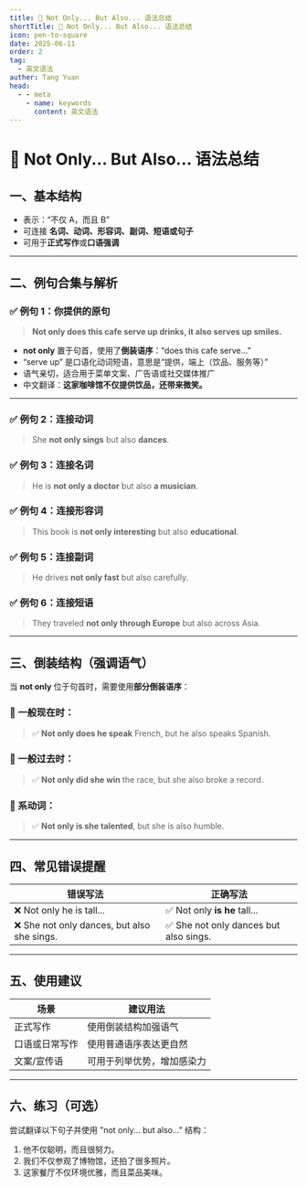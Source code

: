 ```yaml
---
title: 📘 Not Only... But Also... 语法总结
shortTitle: 📘 Not Only... But Also... 语法总结
icon: pen-to-square
date: 2025-06-11
order: 2
tag:
  - 英文语法
auther: Tang Yuan
head:
  - - meta
    - name: keywords
      content: 英文语法
---
```


# 📘 Not Only... But Also... 语法总结

## 一、基本结构



- 表示：“不仅 A，而且 B”
- 可连接 **名词、动词、形容词、副词、短语或句子**
- 可用于**正式写作**或**口语强调**

---

## 二、例句合集与解析

### ✅ 例句 1：你提供的原句

> **Not only does this cafe serve up drinks, it also serves up smiles.**

- **not only** 置于句首，使用了**倒装语序**：“does this cafe serve…”
- “serve up” 是口语化动词短语，意思是“提供，端上（饮品、服务等）”
- 语气亲切，适合用于菜单文案、广告语或社交媒体推广
- 中文翻译：**这家咖啡馆不仅提供饮品，还带来微笑。**

---

### ✅ 例句 2：连接动词
> She **not only sings** but also **dances**.

### ✅ 例句 3：连接名词
> He is **not only a doctor** but also **a musician**.

### ✅ 例句 4：连接形容词
> This book is **not only interesting** but also **educational**.

### ✅ 例句 5：连接副词
> He drives **not only fast** but also carefully.

### ✅ 例句 6：连接短语
> They traveled **not only through Europe** but also across Asia.

---

## 三、倒装结构（强调语气）

当 **not only** 位于句首时，需要使用**部分倒装语序**：

### 🔹 一般现在时：
> ✅ **Not only does he speak** French, but he also speaks Spanish.

### 🔹 一般过去时：
> ✅ **Not only did she win** the race, but she also broke a record.

### 🔹 系动词：
> ✅ **Not only is she talented**, but she is also humble.

---

## 四、常见错误提醒

| 错误写法 | 正确写法 |
|----------|----------|
| ❌ Not only he is tall... | ✅ Not only **is he** tall... |
| ❌ She not only dances, but also she sings. | ✅ She not only dances but also sings. |

---

## 五、使用建议

| 场景           | 建议用法                     |
|----------------|------------------------------|
| 正式写作       | 使用倒装结构加强语气         |
| 口语或日常写作 | 使用普通语序表达更自然       |
| 文案/宣传语    | 可用于列举优势，增加感染力   |

---

## 六、练习（可选）

尝试翻译以下句子并使用 "not only... but also..." 结构：

1. 他不仅聪明，而且很努力。
2. 我们不仅参观了博物馆，还拍了很多照片。
3. 这家餐厅不仅环境优雅，而且菜品美味。


